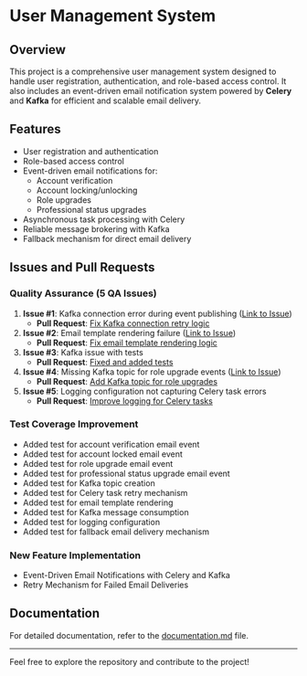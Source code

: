 # User Management System

## Overview
This project is a comprehensive user management system designed to handle user registration, authentication, and role-based access control. It also includes an event-driven email notification system powered by **Celery** and **Kafka** for efficient and scalable email delivery.

## Features
- User registration and authentication
- Role-based access control
- Event-driven email notifications for:
  - Account verification
  - Account locking/unlocking
  - Role upgrades
  - Professional status upgrades
- Asynchronous task processing with Celery
- Reliable message brokering with Kafka
- Fallback mechanism for direct email delivery

## Issues and Pull Requests

### Quality Assurance (5 QA Issues)
1. **Issue #1**: Kafka connection error during event publishing ([Link to Issue](#))
   - **Pull Request**: [Fix Kafka connection retry logic](#)
2. **Issue #2**: Email template rendering failure ([Link to Issue](#))
   - **Pull Request**: [Fix email template rendering logic](#)
3. **Issue #3**: Kafka issue with tests
   - **Pull Request**: [Fixed and added tests](#)
4. **Issue #4**: Missing Kafka topic for role upgrade events ([Link to Issue](#))
   - **Pull Request**: [Add Kafka topic for role upgrades](#)
5. **Issue #5**: Logging configuration not capturing Celery task errors
   - **Pull Request**: [Improve logging for Celery tasks](#)

### Test Coverage Improvement
- Added test for account verification email event
- Added test for account locked email event
- Added test for role upgrade email event
- Added test for professional status upgrade email event
- Added test for Kafka topic creation
- Added test for Celery task retry mechanism
- Added test for email template rendering
- Added test for Kafka message consumption
- Added test for logging configuration
- Added test for fallback email delivery mechanism

### New Feature Implementation
- Event-Driven Email Notifications with Celery and Kafka
- Retry Mechanism for Failed Email Deliveries


## Documentation
For detailed documentation, refer to the [documentation.md](documentation.md) file.

---

Feel free to explore the repository and contribute to the project!
